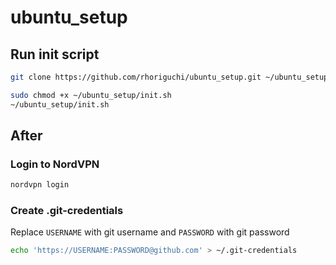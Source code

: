 # ubuntu_setup

## Run init script

```bash
git clone https://github.com/rhoriguchi/ubuntu_setup.git ~/ubuntu_setup

sudo chmod +x ~/ubuntu_setup/init.sh
~/ubuntu_setup/init.sh
```

## After

### Login to NordVPN

```bash
nordvpn login
```

### Create .git-credentials

Replace `USERNAME` with git username and `PASSWORD` with git password

```bash
echo 'https://USERNAME:PASSWORD@github.com' > ~/.git-credentials
```
